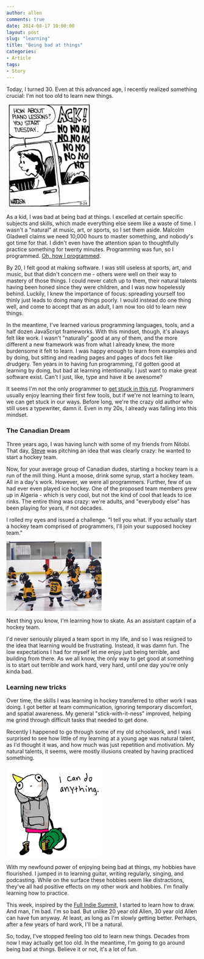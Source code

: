 ```yaml
---
author: allen
comments: true
date: 2014-08-17 10:00:00
layout: post
slug: "learning"
title: "Being bad at things"
categories:
- Article
tags:
- Story
---
```


Today, I turned 30. Even at this advanced age, I recently realized something crucial: I'm not too old to learn new things.

<a href='http://www.gocomics.com/calvinandhobbes/2011/09/24'><img src='/images/2014/lessons.png' style='width:220px'></a>

As a kid, I was bad at being bad at things. I excelled at certain specific subjects and skills, which made everything else seem like a waste of time. I wasn't a "natural" at music, art, or sports, so I set them aside. Malcolm Gladwell claims we need 10,000 hours to master something, and nobody's got time for that. I didn't even have the attention span to thoughtfully practice something for twenty minutes. Programming was fun, so I programmed. [Oh, how I programmed](http://www.allenpike.com/2006/fantasytech-3-goto-fun/).

By 20, I felt good at making software. I was still useless at sports, art, and music, but that didn't concern me - others were well on their way to mastery of those things. I could never catch up to them, their natural talents having been honed since they were children, and I was now hopelessly behind. Luckily, I knew the importance of focus: spreading yourself too thinly just leads to doing many things poorly. I would instead do one thing well, and come to accept that as an adult, I am now too old to learn new things.

In the meantime, I've learned various programming languages, tools, and a half dozen JavaScript frameworks. With this mindset, though, it's always felt like work. I wasn't "naturally" good at any of them, and the more different a new framework was from what I already knew, the more burdensome it felt to learn. I was happy enough to learn from examples and by doing, but sitting and reading pages and pages of docs felt like drudgery. Ten years in to having fun programming, I'd gotten good at learning by doing, but bad at learning intentionally. I just want to make great software exist. Can't I just, like, type and have it be awesome?

It seems I'm not the only programmer to [get stuck in this rut](http://www.marco.org/2014/07/11/developers-dystopian-future). Programmers usually enjoy learning their first few tools, but if we're not learning to learn, we can get stuck in our ways. Before long, we're the crazy old author who still uses a typewriter, damn it. Even in my 20s, I already was falling into this mindset.

### The Canadian Dream 
Three years ago, I was having lunch with some of my friends from Nitobi. That day, [Steve](http://www.twitter.com/stevesgill/) was pitching an idea that was clearly crazy: he wanted to start a hockey team.

Now, for your average group of Canadian dudes, starting a hockey team is a run of the mill thing. Hunt a moose, drink some syrup, start a hockey team. All in a day's work. However, we were all programmers. Further, few of us had ever even played ice hockey. One of the proposed team members grew up in Algeria - which is very cool, but not the kind of cool that leads to ice rinks. The entire thing was crazy: we're adults, and "everybody else" has been playing for years, if not decades.

I rolled my eyes and issued a challenge. "I tell you what. If you actually start a hockey team comprised of programmers, I'll join your supposed hockey team."

<img src='/images/2014/timbits.jpg' style='width:250px'>

Next thing you know, I'm learning how to skate. As an assistant captain of a hockey team.

I'd never seriously played a team sport in my life, and so I was resigned to the idea that learning would be frustrating. Instead, it was damn fun. The low expectations I had for myself let me enjoy just being terrible, and building from there. As we all know, the only way to get good at something is to start out terrible and work hard, very hard, until one day you're only kinda bad.

### Learning new tricks
Over time, the skills I was learning in hockey transferred to other work I was doing. I got better at team communication, ignoring temporary discomfort, and spatial awareness. My general "stick-with-it-ness" improved, helping me grind through difficult tasks that needed to get done.

Recently I happened to go through some of my old schoolwork, and I was surprised to see how little of my learning at a young age was natural talent, as I'd thought it was, and how much was just repetition and motivation. My natural talents, it seems, were mostly illusions created by having practiced something.

<a href='http://hyperboleandahalf.blogspot.com/2013/05/depression-part-two.html'><img src='/images/2014/hyperbole-anything.png' style='width:250px'></a>

With my newfound power of enjoying being bad at things, my hobbies have flourished. I jumped in to learning guitar, writing regularly, singing, and podcasting. While on the surface these hobbies seem like distractions, they've all had positive effects on my other work and hobbies. I'm finally learning how to practice.

This week, inspired by the [Full Indie Summit](http://www.fullindiesummit.com/), I started to learn how to draw. And man, I'm bad. I'm so bad. But unlike 20 year old Allen, 30 year old Allen can have fun anyway. At least, as long as I'm slowly getting better. Perhaps, after a few years of hard work, I'll be a natural.

So, today, I've stopped feeling too old to learn new things. Decades from now I may actually get too old. In the meantime, I'm going to go around being bad at things. Believe it or not, it's a lot of fun.